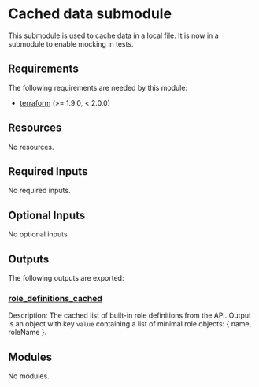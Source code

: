 <!-- BEGIN_TF_DOCS -->
<!-- Code generated by terraform-docs. DO NOT EDIT. -->
# Cached data submodule

This submodule is used to cache data in a local file.
It is now in a submodule to enable mocking in tests.

<!-- markdownlint-disable MD033 -->
## Requirements

The following requirements are needed by this module:

- <a name="requirement_terraform"></a> [terraform](#requirement\_terraform) (>= 1.9.0, < 2.0.0)

## Resources

No resources.

<!-- markdownlint-disable MD013 -->
## Required Inputs

No required inputs.

## Optional Inputs

No optional inputs.

## Outputs

The following outputs are exported:

### <a name="output_role_definitions_cached"></a> [role\_definitions\_cached](#output\_role\_definitions\_cached)

Description: The cached list of built-in role definitions from the API. Output is an object with key `value` containing a list of minimal role objects: { name, roleName }.

## Modules

No modules.

<!-- END_TF_DOCS -->